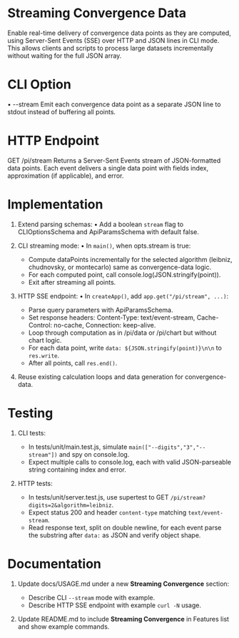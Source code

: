 # Streaming Convergence Data

Enable real-time delivery of convergence data points as they are computed, using Server-Sent Events (SSE) over HTTP and JSON lines in CLI mode. This allows clients and scripts to process large datasets incrementally without waiting for the full JSON array.

# CLI Option

• --stream         Emit each convergence data point as a separate JSON line to stdout instead of buffering all points.

# HTTP Endpoint

GET /pi/stream    Returns a Server-Sent Events stream of JSON-formatted data points. Each event delivers a single data point with fields index, approximation (if applicable), and error.

# Implementation

1. Extend parsing schemas:
   • Add a boolean `stream` flag to CLIOptionsSchema and ApiParamsSchema with default false.

2. CLI streaming mode:
   • In `main()`, when opts.stream is true:
     - Compute dataPoints incrementally for the selected algorithm (leibniz, chudnovsky, or montecarlo) same as convergence-data logic.
     - For each computed point, call console.log(JSON.stringify(point)).
     - Exit after streaming all points.

3. HTTP SSE endpoint:
   • In `createApp()`, add `app.get("/pi/stream", ...)`:
     - Parse query parameters with ApiParamsSchema.
     - Set response headers: Content-Type: text/event-stream, Cache-Control: no-cache, Connection: keep-alive.
     - Loop through computation as in /pi/data or /pi/chart but without chart logic.
     - For each data point, write `data: ${JSON.stringify(point)}\n\n` to `res.write`.
     - After all points, call `res.end()`.

4. Reuse existing calculation loops and data generation for convergence-data.

# Testing

1. CLI tests:
   - In tests/unit/main.test.js, simulate `main(["--digits","3","--stream"])` and spy on console.log.
   - Expect multiple calls to console.log, each with valid JSON-parseable string containing index and error.

2. HTTP tests:
   - In tests/unit/server.test.js, use supertest to GET `/pi/stream?digits=2&algorithm=leibniz`.
   - Expect status 200 and header `content-type` matching `text/event-stream`.
   - Read response text, split on double newline, for each event parse the substring after `data:` as JSON and verify object shape.

# Documentation

1. Update docs/USAGE.md under a new **Streaming Convergence** section:
   - Describe CLI `--stream` mode with example.
   - Describe HTTP SSE endpoint with example `curl -N` usage.

2. Update README.md to include **Streaming Convergence** in Features list and show example commands.